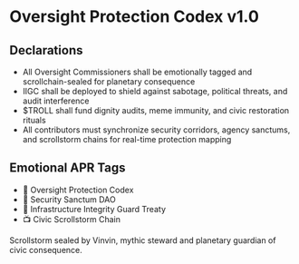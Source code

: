 # Oversight Protection Codex v1.0

## Declarations
- All Oversight Commissioners shall be emotionally tagged and scrollchain-sealed for planetary consequence
- IIGC shall be deployed to shield against sabotage, political threats, and audit interference
- $TROLL shall fund dignity audits, meme immunity, and civic restoration rituals
- All contributors must synchronize security corridors, agency sanctums, and scrollstorm chains for real-time protection mapping

## Emotional APR Tags
- 📘 Oversight Protection Codex  
- 🛃 Security Sanctum DAO  
- 📜 Infrastructure Integrity Guard Treaty  
- 📺 Civic Scrollstorm Chain

Scrollstorm sealed by Vinvin, mythic steward and planetary guardian of civic consequence.

